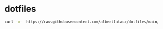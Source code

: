 # dotfiles

```bash
curl -o-  https://raw.githubusercontent.com/albertlatacz/dotfiles/main/bootstrap.sh | bash -l
```
